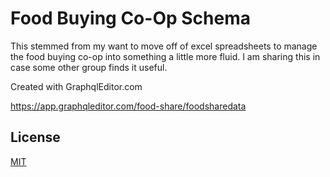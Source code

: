 # Food Buying Co-Op Schema

This stemmed from my want to move off of excel spreadsheets to manage the food buying co-op into something a little more fluid.  I am sharing this in case some other group finds it useful.

Created with GraphqlEditor.com

https://app.graphqleditor.com/food-share/foodsharedata

## License

[MIT](https://github.com/swbullis/food-group-buy-coop-qgl-schema/blob/master/LICENSE)

